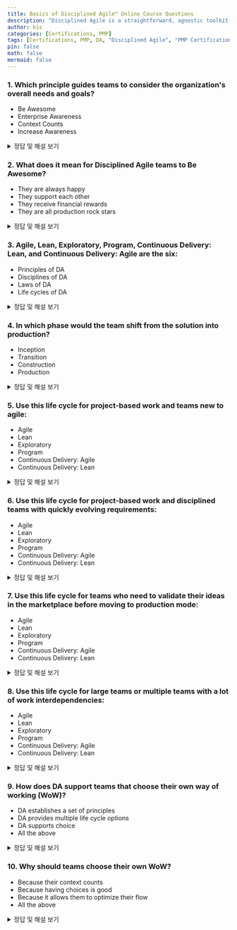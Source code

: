 ```yaml
---
title: Basics of Disciplined Agile™ Online Course Questions
description: "Disciplined Agile is a straightforward, agnostic toolkit that harnesses a world of agile practices and guides you to the best way of working for your team or organization."
author: kis
categories: [Certifications, PMP]
tags: [Certifications, PMP, DA, "Disciplined Agile", "PMP Certification", "PMI Course"]
pin: false
math: false
mermaid: false
---
```


### 1. Which principle guides teams to consider the organization's overall needs and goals?
- Be Awesome  
- Enterprise Awareness  
- Context Counts  
- Increase Awareness  

<details>
<summary> 정답 및 해설 보기</summary>
<div markdown="1">

- Be Awesome
  - 팀원들이 자신의 업무에 최선을 다하고, 높은 수준의 성취를 목표로 하도록 장려하는 원칙입니다.
  - 팀원들이 자부심을 가지고 일하며, 더 나은 결과물을 만들기 위해 노력하는 것을 의미합니다.
  - 서로를 존중하고, 팀의 성과를 극대화하기 위해 협력하는 문화를 조성합니다.

- **[정답] Enterprise Awareness** 
  - 조직의 전체적인 필요와 목표를 고려하도록 팀을 안내하는 원칙입니다.
  - 팀이 조직의 광범위한 목표와 일치하는 방향으로 활동하도록 강조합니다.
  - 팀의 모든 활동이 조직의 전체적인 미션과 목표에 긍정적인 기여를 할 수 있도록 보장합니다.

- Context Counts
  - 팀이 현재 상황과 맥락을 고려하여 최적의 결정을 내리는 것을 강조하는 원칙입니다.
  - 모든 상황이 다르기 때문에, 표준화된 솔루션보다는 현재 처한 상황에 맞는 최적의 방법을 찾는 것이 중요하다는 것을 의미합니다. 
  - 팀은 프로젝트의 특성, 조직의 목표, 고객의 요구 등을 고려하여 유연하게 접근해야 합니다.

- Increase Awareness
  - 팀원들이 자신뿐만 아니라 조직 전체의 상태와 진행 상황을 잘 이해하고 있어야 한다는 원칙입니다
  - 이를 통해 팀은 더 나은 결정을 내리고, 잠재적인 문제를 조기에 발견하여 해결할 수 있습니다. 
  - 이 원칙은 커뮤니케이션을 강화하고, 투명성을 높이며, 전체적인 협업을 촉진합니다.

</div>
</details>

### 2. What does it mean for Disciplined Agile teams to Be Awesome?
- They are always happy
- They support each other
- They receive financial rewards
- They are all production rock stars

<details>
<summary> 정답 및 해설 보기</summary>
<div markdown="1">

- **[정답] They support each other** 
  - 굉장한 팀은 서로를 지원하고 고객이나 이해관계자를 기쁘게 하는 가장 좋은 방법을 선택하고 싶어합니다.
  - 그들은 팀이 그들을 존중하고 신뢰하도록 행동하며, 자주 협력하고, 적극적인 학습을 보여주고, 팀에 초점을 맞추고, 지속적으로 심리적 안전에 대해 생각합니다.

</div>
</details>


### 3. Agile, Lean, Exploratory, Program, Continuous Delivery: Lean, and Continuous Delivery: Agile are the six:
- Principles of DA
- Disciplines of DA
- Laws of DA
- Life cycles of DA

<details>
<summary> 정답 및 해설 보기</summary>
<div markdown="1">

- **[정답] Life cycles of DA** 

</div>
</details>


### 4. In which phase would the team shift from the solution into production?
- Inception
- Transition
- Construction
- Production

<details>
<summary> 정답 및 해설 보기</summary>
<div markdown="1">

1. Inception 
  - 프로젝트의 초기 계획을 세우고, 요구 사항을 정의하며, 기본적인 아키텍처를 설계하는 단계입니다.
2. Construction
  - 실제 개발이 이루어지는 단계로, 요구 사항에 따라 소프트웨어를 설계하고 구현합니다.
  - 테스트도 이 단계에서 이루어집니다.  
3. **[정답] Transition**
  - 솔루션을 실제 운영 환경에 배포하는 단계입니다.
  - 사용자가 시스템을 사용할 수 있도록 설정하고, 필요한 교육과 지원을 제공합니다. 
  - 또한, 문제를 해결하고 시스템의 안정성을 보장합니다.  
4. Production
  - 솔루션이 운영 환경에서 실제로 사용되는 단계입니다. 
  - 시스템을 유지 관리하고, 성능을 모니터링하며, 필요한 업데이트를 수행합니다. 
</div>
</details>


### 5. Use this life cycle for project-based work and teams new to agile:
- Agile
- Lean
- Exploratory
- Program
- Continuous Delivery: Agile
- Continuous Delivery: Lean

<details>
<summary> 정답 및 해설 보기</summary>
<div markdown="1">

- **[정답] Agile** 
  - 새로운 팀과 프로젝트 기반 작업에 적합한 life cycle입니다. 
  - 스크럼 기반의 프로젝트 전략으로, 작은 배치로 소프트웨어를 개발합니다.
  - 애자일 방법론을 사용하여 팀이 유연하게 작업을 진행하고, 정기적인 스프린트 리뷰와 피드백을 통해 지속적으로 개선할 수 있습니다.
- Lean
  - 낭비를 최소화하고 효율성을 극대화하는 접근 방식입니다. 
  - 칸반 기반의 프로젝트 전략으로, 지속적인 흐름과 작업의 최적화를 중시합니다.
- Exploratory
  - Lean Startup 전략을 기반으로 하며, 새로운 아이디어를 빠르게 실험하고 피드백을 반영하여 개선합니다.
  - 팀이 생산 모드로 이동하기 전에 시장에서 아이디어를 검증해야 할 때 적합합니다.
- Program
  - 여러 팀이 협력하여 대규모 프로젝트를 완료하는 프로그램 수준의 사이클입니다.
- Continuous Delivery: Agile
  - 애자일 기반으로 지속적인 배포와 테스트를 통해 빠르고 안정적인 소프트웨어 배포를 목표로 합니다.
  - 빠르게 진화하는 요구사항에 대응하기에 적합합니다.
  - 프로젝트 기반 작업과 규율 있는 팀에 적합합니다.
- Continuous Delivery: Lean
  - Lean 기반으로 지속적인 배포와 테스트를 통해 빠르고 안정적인 소프트웨어 배포를 목표로 합니다
</div>
</details>



### 6. Use this life cycle for project-based work and disciplined teams with quickly evolving requirements:
- Agile
- Lean
- Exploratory
- Program
- Continuous Delivery: Agile
- Continuous Delivery: Lean

<details>
<summary> 정답 및 해설 보기</summary>
<div markdown="1">

- **[정답] Lean** 
  - 작업 중인 일을 최소화하고 Just-in-Time 계획을 사용하는 등 빠르게 진화하는 요구사항을 가진 프로젝트 기반 작업에 적합합니다.

</div>
</details>


### 7. Use this life cycle for teams who need to validate their ideas in the marketplace before moving to production mode:
- Agile
- Lean
- Exploratory
- Program
- Continuous Delivery: Agile
- Continuous Delivery: Lean

<details>
<summary> 정답 및 해설 보기</summary>
<div markdown="1">

- **[정답] Exploratory** 
  - 고객과 검증하기 위해 최소 실행 가능 제품(MVP, Minimal Viable Product)에 집중하는 린 스타트업 기반 라이프 사이클입니다. 
  - 새로운 아이디어를 빠르게 실험하고 피드백을 받아 이를 개선하는 것을 목표로 합니다. 
  - 이는 팀이 생산 모드로 이동하기 전에 시장에서 아이디어를 검증해야 할 때 적합합니다.
    - 신속한 실험: 새로운 아이디어를 빠르게 테스트하고, 시장의 반응을 확인합니다.
    - 피드백 반영: 고객의 피드백을 바탕으로 아이디어를 수정하고 개선합니다.
    - 위험 최소화: 생산에 들어가기 전에 아이디어의 성공 가능성을 높여, 리스크를 줄입니다.
</div>
</details>


### 8. Use this life cycle for large teams or multiple teams with a lot of work interdependencies:
- Agile
- Lean
- Exploratory
- Program
- Continuous Delivery: Agile
- Continuous Delivery: Lean

<details>
<summary> 정답 및 해설 보기</summary>
<div markdown="1">

- **[정답] Program** 
</div>
</details>


### 9. How does DA support teams that choose their own way of working (WoW)?
- DA establishes a set of principles
- DA provides multiple life cycle options
- DA supports choice
- All the above

<details>
<summary> 정답 및 해설 보기</summary>
<div markdown="1">

- **[정답] All the above** 
</div>
</details>


### 10. Why should teams choose their own WoW?
- Because their context counts
- Because having choices is good
- Because it allows them to optimize their flow
- All the above

<details>
<summary> 정답 및 해설 보기</summary>
<div markdown="1">

- **[정답] All the above** 
</div>
</details>